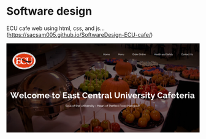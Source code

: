 # Software design
 ECU cafe web using html, css, and js...
 (https://sacsam005.github.io/SoftwareDesign-ECU-cafe/)
 
 <img src="https://github.com/CMPSC3943FA21/team-3/blob/main/img/Screenshot%20(4).png?raw=true">
